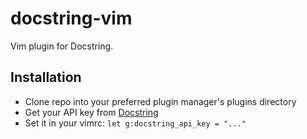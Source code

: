 # docstring-vim

Vim plugin for Docstring.

## Installation

* Clone repo into your preferred plugin manager's plugins directory
* Get your API key from [Docstring](https://app.docstring.dev/)
* Set it in your vimrc: `let g:docstring_api_key = "..."`
